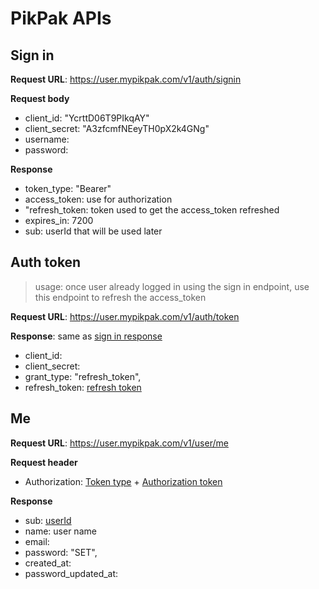 # PikPak APIs

## Sign in

**Request URL**: https://user.mypikpak.com/v1/auth/signin

**Request body**

- client_id: "YcrttD06T9PIkqAY"
- client_secret: "A3zfcmfNEeyTH0pX2k4GNg"
- username:
- password:

**<a name="Sign_in_response">Response</a>**

- <a name="Authorization_token_type">token_type</a>: "Bearer"
- <a name="Authorization_token">access_token</a>: use for authorization
- <a name="Refresh_token">"refresh_token</a>: token used to get the access_token refreshed
- expires_in: 7200
- <a name="userId">sub</a>: userId that will be used later

## Auth token

> usage: once user already logged in using the sign in endpoint, use this endpoint to refresh the access_token

**Request URL**: https://user.mypikpak.com/v1/auth/token

**Response**: same as [sign in response](#Sign_in_response)

- client_id:
- client_secret:
- grant_type: "refresh_token",
- refresh_token: [refresh token](#Refresh_token)

## Me

**Request URL**: https://user.mypikpak.com/v1/user/me

**Request header**

- Authorization: [Token type](#Authorization_token_type) + [Authorization token](#Authorization_token)

**Response**

- sub: [userId](#userId)
- name: user name
- email:
- password: "SET",
- created_at:
- password_updated_at:
